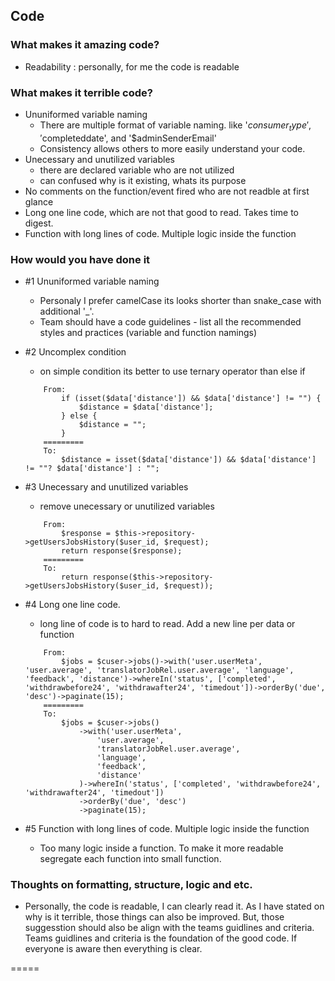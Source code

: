## Code

### What makes it amazing code?
- Readability
    : personally, for me the code is readable


### What makes it terrible code?
 - Ununiformed variable naming
    - There are multiple format of variable naming. like '$consumer_type', '$completeddate', and '$adminSenderEmail'
    - Consistency allows others to more easily understand your code.
 - Unecessary and unutilized variables
    - there are declared variable who are not utilized
    - can confused why is it existing, whats its purpose
 - No comments on the function/event fired who are not readble at first glance 
 - Long one line code, which are not that good to read. Takes time to digest.
 - Function with long lines of code. Multiple logic inside the function 



### How would you have done it
 - #1 Ununiformed variable naming
    - Personaly I prefer camelCase its looks shorter than snake_case with additional '_'.
    - Team should have a code guidelines  - list all the  recommended styles and practices (variable and function namings)
 - #2 Uncomplex condition
    - on simple condition its better to use ternary operator than else if
    ```
        From: 
            if (isset($data['distance']) && $data['distance'] != "") {
                $distance = $data['distance'];
            } else {
                $distance = "";
            }
        =========
        To: 
            $distance = isset($data['distance']) && $data['distance'] != ""? $data['distance'] : "";
    ```
 - #3 Unecessary and unutilized variables
    - remove unecessary or unutilized variables
    ```
        From:
            $response = $this->repository->getUsersJobsHistory($user_id, $request);
            return response($response);
        =========
        To:
            return response($this->repository->getUsersJobsHistory($user_id, $request));
    ```
 - #4 Long one line code. 
    - long line of code is  to hard to read. Add a new line per data or function
    ```
        From:
            $jobs = $cuser->jobs()->with('user.userMeta', 'user.average', 'translatorJobRel.user.average', 'language', 'feedback', 'distance')->whereIn('status', ['completed', 'withdrawbefore24', 'withdrawafter24', 'timedout'])->orderBy('due', 'desc')->paginate(15);
        =========
        To:
            $jobs = $cuser->jobs()
                ->with('user.userMeta', 
                    'user.average', 
                    'translatorJobRel.user.average', 
                    'language', 
                    'feedback', 
                    'distance'
                )->whereIn('status', ['completed', 'withdrawbefore24', 'withdrawafter24', 'timedout'])
                ->orderBy('due', 'desc')
                ->paginate(15);
    ```

- #5 Function with long lines of code. Multiple logic inside the function 
    - Too many logic inside a function. To make it more readable segregate each function into small function.

### Thoughts on formatting, structure, logic and etc.
 - Personally, the code is readable, I can clearly read it. 
   As I have stated on why is it terrible, those things can also be improved. 
   But, those suggesstion should also be align with the teams guidlines and criteria. Teams guidlines and criteria is the foundation of the good code.
   If everyone is aware then everything is clear.  

=====
